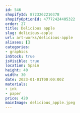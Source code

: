```yaml
---
id: 546
shopifyId: 8723262210378
shopifyOptionId: 47772424405322
order: 27
title: Delicious apple
slug: delicious-apple
url: art-works/delicious-apple
aliases: []
categories:
- graphics
inStock: true
isVisible: true
location: Spain
height: 40
width: 30
date: 2023-01-01T00:00:00Z
materials:
- ink
- paper
price: 420
mainImage: delicious_apple.jpeg
---
```

